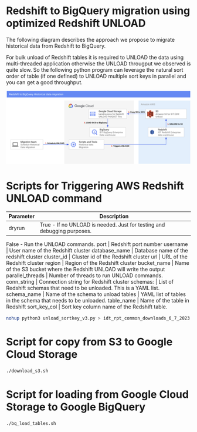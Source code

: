 # Redshift to BigQuery migration using optimized Redshift UNLOAD
The following diagram describes the approach we propose to migrate historical data from Redshift to BigQuery. 

For bulk unload of Redshift tables it is required to UNLOAD the data using multi-threaded application otherwise the UNLOAD througput we observed is quite slow. So the following python program can leverage the natural sort order of table (if one defined) to UNLOAD multiple sort keys in parallel and you can get a good throughput.

![Architecture diagram](img/redshif_bq_arch.png)

# Scripts for Triggering AWS Redshift UNLOAD command

Parameter | Description | 
---|---|
dryrun |True - If no UNLOAD is needed. Just for testing and debugging purposes.
False - Run the UNLOAD commands.
port | Redshift port number
username | User name of the Redshift cluster
database_name | Database name of the redshift cluster
cluster_id | Cluster id of the Redshift cluster
url | URL of the Redshift cluster
region | Region of the Redshift cluster
bucket_name | Name of the S3 bucket where the Redshift UNLOAD will write the output
parallel_threads | Number of threads to run UNLOAD commands.
conn_string | Connection string for Redshift cluster
schemas: | List of Redshift schemas that need to be unloaded. This is a YAML list.
    schema_name | Name of the schema to unload
    tables | YAML list of tables in the schema that needs to be unloaded.
       table_name | Name of the table in Redshift
       sort_key_col | Sort key column name of the Redshift table.


```sh
nohup python3 unload_sortkey_v3.py > idt_rpt_common_downloads_6_7_2023.out &
```

# Script for copy from S3 to Google Cloud Storage

```sh
./download_s3.sh 
```

# Script for loading from Google Cloud Storage to Google BigQuery

```sh
./bq_load_tables.sh
```